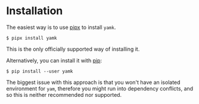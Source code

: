 # Installation

The easiest way is to use [pipx] to install `yamk`.

```console
$ pipx install yamk
```

This is the only officially supported way of installing it.

Alternatively, you can install it with [pip]:

```console
$ pip install --user yamk
```

The biggest issue with this approach is that you won't have an isolated
environment for `yam`, therefore you might run into dependency
conflicts, and so this is neither recommended nor supported.

[pip]: https://pip.pypa.io/en/stable/
[pipx]: https://pypa.github.io/pipx/
[pyenv]: https://github.com/pyenv/pyenv
